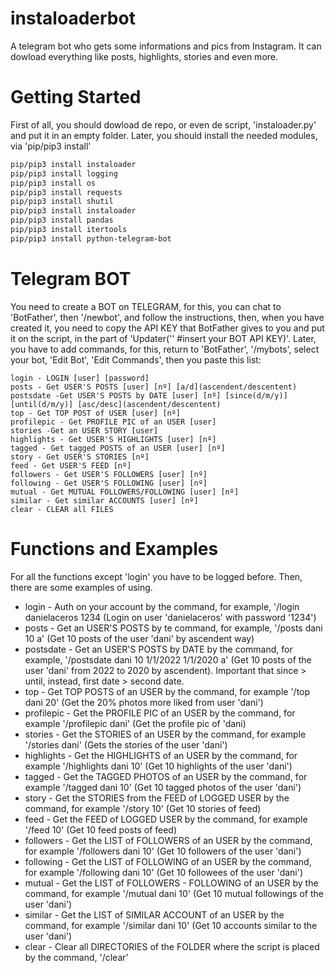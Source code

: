 # instaloaderbot
A telegram bot who gets some informations and pics from Instagram. It can dowload everything like posts, highlights, stories and even more.

# Getting Started
First of all, you should dowload de repo, or even de script, 'instaloader.py' and put it in an empty folder. Later, you should install the needed modules, via 'pip/pip3 install'
```bash
pip/pip3 install instaloader
pip/pip3 install logging
pip/pip3 install os
pip/pip3 install requests
pip/pip3 install shutil
pip/pip3 install instaloader
pip/pip3 install pandas
pip/pip3 install itertools
pip/pip3 install python-telegram-bot
```
# Telegram BOT
You need to create a BOT on TELEGRAM, for this, you can chat to 'BotFather', then '/newbot', and follow the instructions, then, when you have created it, you need to copy the API KEY that BotFather gives to you and put it on the script, in the part of 'Updater('' #insert your BOT API KEY)'.
Later, you have to add commands, for this, return to 'BotFather', '/mybots', select your bot, 'Edit Bot', 'Edit Commands', then you paste this list:
```
login - LOGIN [user] [password]
posts - Get USER'S POSTS [user] [nº] [a/d](ascendent/descentent)
postsdate -Get USER'S POSTS by DATE [user] [nº] [since(d/m/y)] [until(d/m/y)] [asc/desc](ascendent/descentent)
top - Get TOP POST of USER [user] [nº]
profilepic - Get PROFILE PIC of an USER [user]
stories -Get an USER STORY [user]
highlights - Get USER'S HIGHLIGHTS [user] [nº]
tagged - Get tagged POSTS of an USER [user] [nº]
story - Get USER'S STORIES [nº]
feed - Get USER'S FEED [nº]
followers - Get USER'S FOLLOWERS [user] [nº]
following - Get USER'S FOLLOWING [user] [nº]
mutual - Get MUTUAL FOLLOWERS/FOLLOWING [user] [nº]
similar - Get similar ACCOUNTS [user] [nº]
clear - CLEAR all FILES
```
# Functions and Examples
For all the functions except 'login' you have to be logged before. Then, there are some examples of using.
* login - Auth on your account by the command, for example, '/login danielaceros 1234 (Login on user 'danielaceros' with password '1234')
* posts - Get an USER'S POSTS by te command, for example, '/posts dani 10 a' (Get 10 posts of the user 'dani' by ascendent way)
* postsdate - Get an USER'S POSTS by DATE by the command, for example, '/postsdate dani 10 1/1/2022 1/1/2020 a' (Get 10 posts of the user 'dani' from 2022 to 2020 by ascendent). Important that since > until, instead, first date > second date.
* top - Get TOP POSTS of an USER by the command, for example '/top dani 20' (Get the 20% photos more liked from user 'dani')
* profilepic - Get the PROFILE PIC of an USER by the command, for example '/profilepic dani' (Get the profile pic of 'dani)
* stories - Get the STORIES of an USER by the command, for example '/stories dani' (Gets the stories of the user 'dani')
* highlights - Get the HIGHLIGHTS of an USER by the command, for example '/highlights dani 10' (Get 10 highlights of the user 'dani')
* tagged - Get the TAGGED PHOTOS of an USER by the command, for example '/tagged dani 10' (Get 10 tagged photos of the user 'dani')
* story - Get the STORIES from the FEED of LOGGED USER by the command, for example '/story 10' (Get 10 stories of feed)
* feed - Get the FEED of LOGGED USER by the command, for example '/feed 10' (Get 10 feed posts of feed)
* followers - Get the LIST of FOLLOWERS of an USER by the command, for example '/followers dani 10' (Get 10 followers of the user 'dani')
* following - Get the LIST of FOLLOWING of an USER by the command, for example '/following dani 10' (Get 10 followees of the user 'dani')
* mutual - Get the LIST of FOLLOWERS - FOLLOWING of an USER by the command, for example '/mutual dani 10' (Get 10 mutual followings of the user 'dani')
* similar - Get the LIST of SIMILAR ACCOUNT of an USER by the command, for example '/similar dani 10' (Get 10 accounts similar to the user 'dani')
* clear - Clear all DIRECTORIES of the FOLDER where the script is placed by the command, '/clear'
